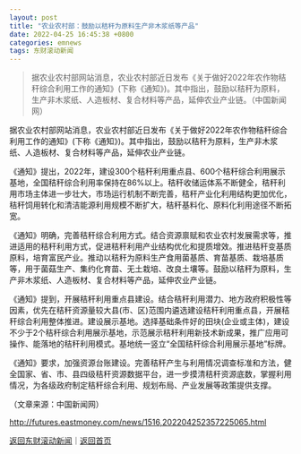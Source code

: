 ```yaml
---
layout: post
title: "农业农村部：鼓励以秸秆为原料生产非木浆纸等产品"
date: 2022-04-25 16:45:38 +0800
categories: emnews
tags: 东财滚动新闻
---
```

> 据农业农村部网站消息，农业农村部近日发布《关于做好2022年农作物秸秆综合利用工作的通知》(下称《通知》)。其中指出，鼓励以秸秆为原料，生产非木浆纸、人造板材、复合材料等产品，延伸农业产业链。（中国新闻网）

<p>据农业农村部网站消息，农业农村部近日发布《关于做好2022年农作物秸秆综合利用工作的通知》(下称《通知》)。其中指出，鼓励以秸秆为原料，生产非木浆纸、人造板材、复合材料等产品，延伸农业产业链。</p><p>《通知》提出，2022年，建设300个秸秆利用重点县、600个秸秆综合利用展示基地，全国秸秆综合利用率保持在86%以上。秸秆收储运体系不断健全，秸秆利用市场主体进一步壮大，市场运行机制不断完善，秸秆产业化利用结构更加优化，秸秆饲用转化和清洁能源利用规模不断扩大，秸秆基料化、原料化利用途径不断拓宽。</p><p>《通知》明确，完善秸秆综合利用方式。结合资源禀赋和农业农村发展需求等，推进适用的秸秆利用方式，促进秸秆利用产业结构优化和提质增效。推进秸秆变基质原料，培育富民产业。推动以秸秆为原料生产食用菌基质、育苗基质、栽培基质等，用于菌菇生产、集约化育苗、无土栽培、改良土壤等。鼓励以秸秆为原料，生产非木浆纸、人造板材、复合材料等产品，延伸农业产业链。</p><p>《通知》提到，开展秸秆利用重点县建设。结合秸秆利用潜力、地方政府积极性等因素，优先在秸秆资源量较大县(市、区)范围内遴选建设秸秆利用重点县，开展秸秆综合利用整体推进。建设展示基地。选择基础条件好的田块(企业或主体)，建设不少于2个秸秆综合利用展示基地，示范展示秸秆利用新技术新成果，推广应用可操作、能落地的秸秆利用模式。基地统一竖立“全国秸秆综合利用展示基地”标牌。</p><p>《通知》要求，加强资源台账建设。完善秸秆产生与利用情况调查标准和方法，健全国家、省、市、县四级秸秆资源数据平台，进一步摸清秸秆资源底数，掌握利用情况，为各级政府制定秸秆综合利用、规划布局、产业发展等政策提供支撑。</p><p class="em_media">（文章来源：中国新闻网）</p>

<http://futures.eastmoney.com/news/1516,202204252357225065.html>

[返回东财滚动新闻](//finews.withounder.com/emnews/)｜[返回首页](//finews.withounder.com/)